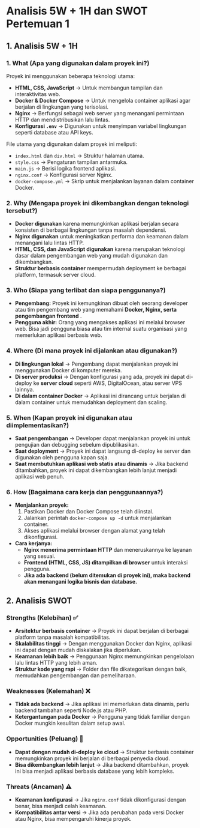 # Analisis 5W + 1H dan SWOT Pertemuan 1

## 1. Analisis 5W + 1H

### **1. What (Apa yang digunakan dalam proyek ini?)**

Proyek ini menggunakan beberapa teknologi utama:

* **HTML, CSS, JavaScript** → Untuk membangun tampilan dan interaktivitas web.
* **Docker & Docker Compose** → Untuk mengelola container aplikasi agar berjalan di lingkungan yang terisolasi.
* **Nginx** → Berfungsi sebagai web server yang menangani permintaan HTTP dan mendistribusikan lalu lintas.
* **Konfigurasi `.env`** → Digunakan untuk menyimpan variabel lingkungan seperti database atau API keys.

File utama yang digunakan dalam proyek ini meliputi:

* `index.html` dan `div.html` → Struktur halaman utama.
* `style.css` → Pengaturan tampilan antarmuka.
* `main.js` → Berisi logika frontend aplikasi.
* `nginx.conf` → Konfigurasi server Nginx.
* `docker-compose.yml` → Skrip untuk menjalankan layanan dalam container Docker.

### **2. Why (Mengapa proyek ini dikembangkan dengan teknologi tersebut?)**

* **Docker digunakan** karena memungkinkan aplikasi berjalan secara konsisten di berbagai lingkungan tanpa masalah dependensi.
* **Nginx digunakan** untuk meningkatkan performa dan keamanan dalam menangani lalu lintas HTTP.
* **HTML, CSS, dan JavaScript digunakan** karena merupakan teknologi dasar dalam pengembangan web yang mudah digunakan dan dikembangkan.
* **Struktur berbasis container** mempermudah deployment ke berbagai platform, termasuk server cloud.

### **3. Who (Siapa yang terlibat dan siapa penggunanya?)**

* **Pengembang:** Proyek ini kemungkinan dibuat oleh seorang developer atau tim pengembang web yang memahami  **Docker, Nginx, serta pengembangan frontend** .
* **Pengguna akhir:** Orang yang mengakses aplikasi ini melalui browser web. Bisa jadi pengguna biasa atau tim internal suatu organisasi yang memerlukan aplikasi berbasis web.

### **4. Where (Di mana proyek ini dijalankan atau digunakan?)**

* **Di lingkungan lokal** → Pengembang dapat menjalankan proyek ini menggunakan Docker di komputer mereka.
* **Di server produksi** → Dengan konfigurasi yang ada, proyek ini dapat di-deploy ke **server cloud** seperti AWS, DigitalOcean, atau server VPS lainnya.
* **Di dalam container Docker** → Aplikasi ini dirancang untuk berjalan di dalam container untuk memudahkan deployment dan scaling.

### **5. When (Kapan proyek ini digunakan atau diimplementasikan?)**

* **Saat pengembangan** → Developer dapat menjalankan proyek ini untuk pengujian dan debugging sebelum dipublikasikan.
* **Saat deployment** → Proyek ini dapat langsung di-deploy ke server dan digunakan oleh pengguna kapan saja.
* **Saat membutuhkan aplikasi web statis atau dinamis** → Jika backend ditambahkan, proyek ini dapat dikembangkan lebih lanjut menjadi aplikasi web penuh.

### **6. How (Bagaimana cara kerja dan penggunaannya?)**

* **Menjalankan proyek:**
  1. Pastikan Docker dan Docker Compose telah diinstal.
  2. Jalankan perintah `docker-compose up -d` untuk menjalankan container.
  3. Akses aplikasi melalui browser dengan alamat yang telah dikonfigurasi.
* **Cara kerjanya:**
  * **Nginx menerima permintaan HTTP** dan meneruskannya ke layanan yang sesuai.
  * **Frontend (HTML, CSS, JS) ditampilkan di browser** untuk interaksi pengguna.
  * **Jika ada backend (belum ditemukan di proyek ini), maka backend akan menangani logika bisnis dan database.**

## 2. Analisis SWOT

### **Strengths (Kelebihan)** ✅

* **Arsitektur berbasis container** → Proyek ini dapat berjalan di berbagai platform tanpa masalah kompatibilitas.
* **Skalabilitas tinggi** → Dengan menggunakan Docker dan Nginx, aplikasi ini dapat dengan mudah diskalakan jika diperlukan.
* **Keamanan lebih baik** → Penggunaan Nginx memungkinkan pengelolaan lalu lintas HTTP yang lebih aman.
* **Struktur kode yang rapi** → Folder dan file dikategorikan dengan baik, memudahkan pengembangan dan pemeliharaan.

### **Weaknesses (Kelemahan)** ❌

* **Tidak ada backend** → Jika aplikasi ini memerlukan data dinamis, perlu backend tambahan seperti Node.js atau PHP.
* **Ketergantungan pada Docker** → Pengguna yang tidak familiar dengan Docker mungkin kesulitan dalam setup awal.

### **Opportunities (Peluang)** 🚀

* **Dapat dengan mudah di-deploy ke cloud** → Struktur berbasis container memungkinkan proyek ini berjalan di berbagai penyedia cloud.
* **Bisa dikembangkan lebih lanjut** → Jika backend ditambahkan, proyek ini bisa menjadi aplikasi berbasis database yang lebih kompleks.

### **Threats (Ancaman)** ⚠️

* **Keamanan konfigurasi** → Jika `nginx.conf` tidak dikonfigurasi dengan benar, bisa menjadi celah keamanan.
* **Kompatibilitas antar versi** → Jika ada perubahan pada versi Docker atau Nginx, bisa mempengaruhi kinerja proyek.
